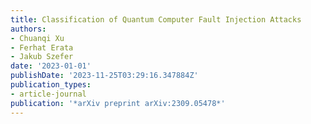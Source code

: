 ```yaml
---
title: Classification of Quantum Computer Fault Injection Attacks
authors:
- Chuanqi Xu
- Ferhat Erata
- Jakub Szefer
date: '2023-01-01'
publishDate: '2023-11-25T03:29:16.347884Z'
publication_types:
- article-journal
publication: '*arXiv preprint arXiv:2309.05478*'
---
```

